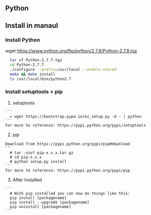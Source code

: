 Python
-----------

Install in manaul
---------
### Install Python
  wget https://www.python.org/ftp/python/2.7.8/Python-2.7.8.tgz

  ```sh
    tar xf Python-2.7.7.tgz
    cd Python-2.7.7
    ./configure --prefix=/usr/local --enable-shared
    make && make install
    ls /usr/local/bin/python2.7
  ```
### Install setuptools + pip

  1. setuptools

    ```
      > wget https://bootstrap.pypa.io/ez_setup.py -O - | python
    ```
    For more to reference: https://pypi.python.org/pypi/setuptools
  2. pip
  
    Download from https://pypi.python.org/pypi/pip#download  
    ```
      # tar -xzvf pip-x.x.x.tar.gz
      # cd pip-x.x.x
      # python setup.py install
    ```
    For more to reference: https://pypi.python.org/pypi/pip
  3. After Installed

    ```
      # With pip installed you can now do things like this:
      pip install [packagename]
      pip install --upgrade [packagename]
      pip uninstall [packagename]
    ```
